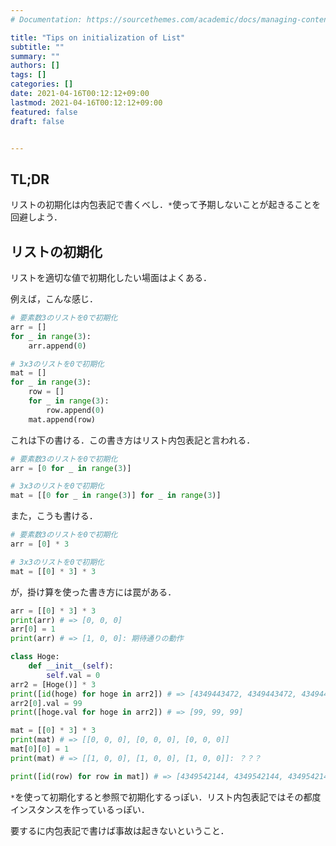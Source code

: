 ```yaml
---
# Documentation: https://sourcethemes.com/academic/docs/managing-content/

title: "Tips on initialization of List"
subtitle: ""
summary: ""
authors: []
tags: []
categories: []
date: 2021-04-16T00:12:12+09:00
lastmod: 2021-04-16T00:12:12+09:00
featured: false
draft: false


---
```


## TL;DR

リストの初期化は内包表記で書くべし．`*`使って予期しないことが起きることを回避しよう．

## リストの初期化

リストを適切な値で初期化したい場面はよくある．

例えば，こんな感じ．

```python
# 要素数3のリストを0で初期化
arr = []
for _ in range(3):
    arr.append(0)

# 3x3のリストを0で初期化
mat = []
for _ in range(3):
    row = []
    for _ in range(3):
        row.append(0)
    mat.append(row)
```

これは下の書ける．この書き方はリスト内包表記と言われる．

```python
# 要素数3のリストを0で初期化
arr = [0 for _ in range(3)]

# 3x3のリストを0で初期化
mat = [[0 for _ in range(3)] for _ in range(3)]
```

また，こうも書ける．

```python
# 要素数3のリストを0で初期化
arr = [0] * 3

# 3x3のリストを0で初期化
mat = [[0] * 3] * 3
```

が，掛け算を使った書き方には罠がある．

```python
arr = [[0] * 3] * 3
print(arr) # => [0, 0, 0]
arr[0] = 1
print(arr) # => [1, 0, 0]: 期待通りの動作

class Hoge:
    def __init__(self):
        self.val = 0
arr2 = [Hoge()] * 3
print([id(hoge) for hoge in arr2]) # => [4349443472, 4349443472, 4349443472]
arr2[0].val = 99
print([hoge.val for hoge in arr2]) # => [99, 99, 99]

mat = [[0] * 3] * 3
print(mat) # => [[0, 0, 0], [0, 0, 0], [0, 0, 0]]
mat[0][0] = 1
print(mat) # => [[1, 0, 0], [1, 0, 0], [1, 0, 0]]: ？？？

print([id(row) for row in mat]) # => [4349542144, 4349542144, 4349542144]: 全部同じ番地を指してる
```

`*`を使って初期化すると参照で初期化するっぽい．リスト内包表記ではその都度インスタンスを作っているっぽい．

要するに内包表記で書けば事故は起きないということ．
